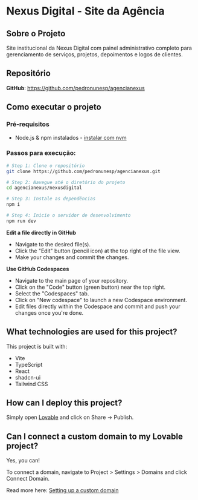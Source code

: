 # Nexus Digital - Site da Agência

## Sobre o Projeto

Site institucional da Nexus Digital com painel administrativo completo para gerenciamento de serviços, projetos, depoimentos e logos de clientes.

## Repositório

**GitHub**: https://github.com/pedronunesp/agencianexus

## Como executar o projeto

### Pré-requisitos

- Node.js & npm instalados - [instalar com nvm](https://github.com/nvm-sh/nvm#installing-and-updating)

### Passos para execução:

```sh
# Step 1: Clone o repositório
git clone https://github.com/pedronunesp/agencianexus.git

# Step 2: Navegue até o diretório do projeto
cd agencianexus/nexusdigital

# Step 3: Instale as dependências
npm i

# Step 4: Inicie o servidor de desenvolvimento
npm run dev
```

**Edit a file directly in GitHub**

- Navigate to the desired file(s).
- Click the "Edit" button (pencil icon) at the top right of the file view.
- Make your changes and commit the changes.

**Use GitHub Codespaces**

- Navigate to the main page of your repository.
- Click on the "Code" button (green button) near the top right.
- Select the "Codespaces" tab.
- Click on "New codespace" to launch a new Codespace environment.
- Edit files directly within the Codespace and commit and push your changes once you're done.

## What technologies are used for this project?

This project is built with:

- Vite
- TypeScript
- React
- shadcn-ui
- Tailwind CSS

## How can I deploy this project?

Simply open [Lovable](https://lovable.dev/projects/0ad160ec-20d1-4f18-93d9-d15a64edaf04) and click on Share -> Publish.

## Can I connect a custom domain to my Lovable project?

Yes, you can!

To connect a domain, navigate to Project > Settings > Domains and click Connect Domain.

Read more here: [Setting up a custom domain](https://docs.lovable.dev/tips-tricks/custom-domain#step-by-step-guide)
